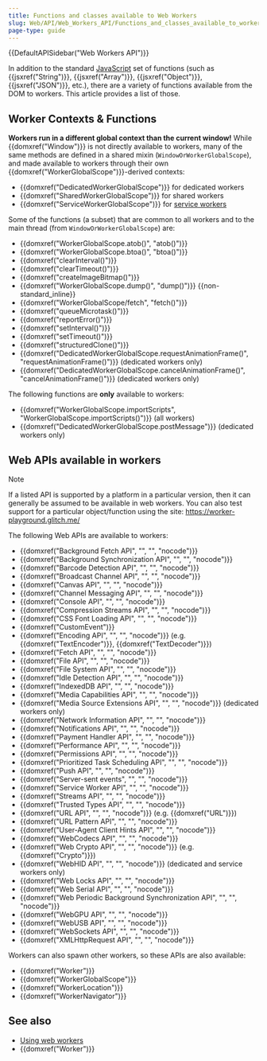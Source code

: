 ```yaml
---
title: Functions and classes available to Web Workers
slug: Web/API/Web_Workers_API/Functions_and_classes_available_to_workers
page-type: guide
---
```


{{DefaultAPISidebar("Web Workers API")}}

In addition to the standard [JavaScript](/en-US/docs/Web/JavaScript) set of functions (such as {{jsxref("String")}}, {{jsxref("Array")}}, {{jsxref("Object")}}, {{jsxref("JSON")}}, etc.), there are a variety of functions available from the DOM to workers. This article provides a list of those.

## Worker Contexts & Functions

**Workers run in a different global context than the current window!** While {{domxref("Window")}} is not directly available to workers, many of the same methods are defined in a shared mixin (`WindowOrWorkerGlobalScope`), and made available to workers through their own {{domxref("WorkerGlobalScope")}}-derived contexts:

- {{domxref("DedicatedWorkerGlobalScope")}} for dedicated workers
- {{domxref("SharedWorkerGlobalScope")}} for shared workers
- {{domxref("ServiceWorkerGlobalScope")}} for [service workers](/en-US/docs/Web/API/Service_Worker_API)

Some of the functions (a subset) that are common to all workers and to the main thread (from `WindowOrWorkerGlobalScope`) are:

- {{domxref("WorkerGlobalScope.atob()", "atob()")}}
- {{domxref("WorkerGlobalScope.btoa()", "btoa()")}}
- {{domxref("clearInterval()")}}
- {{domxref("clearTimeout()")}}
- {{domxref("createImageBitmap()")}}
- {{domxref("WorkerGlobalScope.dump()", "dump()")}} {{non-standard_inline}}
- {{domxref("WorkerGlobalScope/fetch", "fetch()")}}
- {{domxref("queueMicrotask()")}}
- {{domxref("reportError()")}}
- {{domxref("setInterval()")}}
- {{domxref("setTimeout()")}}
- {{domxref("structuredClone()")}}
- {{domxref("DedicatedWorkerGlobalScope.requestAnimationFrame()", "requestAnimationFrame()")}} (dedicated workers only)
- {{domxref("DedicatedWorkerGlobalScope.cancelAnimationFrame()", "cancelAnimationFrame()")}} (dedicated workers only)

The following functions are **only** available to workers:

- {{domxref("WorkerGlobalScope.importScripts", "WorkerGlobalScope.importScripts()")}} (all workers)
- {{domxref("DedicatedWorkerGlobalScope.postMessage")}} (dedicated workers only)

## Web APIs available in workers

> [!NOTE]
> If a listed API is supported by a platform in a particular version, then it can generally be assumed to be available in web workers. You can also test support for a particular object/function using the site: <https://worker-playground.glitch.me/>

The following Web APIs are available to workers:

- {{domxref("Background Fetch API", "", "", "nocode")}}
- {{domxref("Background Synchronization API", "", "", "nocode")}}
- {{domxref("Barcode Detection API", "", "", "nocode")}}
- {{domxref("Broadcast Channel API", "", "", "nocode")}}
- {{domxref("Canvas API", "", "", "nocode")}}
- {{domxref("Channel Messaging API", "", "", "nocode")}}
- {{domxref("Console API", "", "", "nocode")}}
- {{domxref("Compression Streams API", "", "", "nocode")}}
- {{domxref("CSS Font Loading API", "", "", "nocode")}}
- {{domxref("CustomEvent")}}
- {{domxref("Encoding API", "", "", "nocode")}} (e.g. {{domxref("TextEncoder")}}, {{domxref("TextDecoder")}})
- {{domxref("Fetch API", "", "", "nocode")}}
- {{domxref("File API", "", "", "nocode")}}
- {{domxref("File System API", "", "", "nocode")}}
- {{domxref("Idle Detection API", "", "", "nocode")}}
- {{domxref("IndexedDB API", "", "", "nocode")}}
- {{domxref("Media Capabilities API", "", "", "nocode")}}
- {{domxref("Media Source Extensions API", "", "", "nocode")}} (dedicated workers only)
- {{domxref("Network Information API", "", "", "nocode")}}
- {{domxref("Notifications API", "", "", "nocode")}}
- {{domxref("Payment Handler API", "", "", "nocode")}}
- {{domxref("Performance API", "", "", "nocode")}}
- {{domxref("Permissions API", "", "", "nocode")}}
- {{domxref("Prioritized Task Scheduling API", "", "", "nocode")}}
- {{domxref("Push API", "", "", "nocode")}}
- {{domxref("Server-sent events", "", "", "nocode")}}
- {{domxref("Service Worker API", "", "", "nocode")}}
- {{domxref("Streams API", "", "", "nocode")}}
- {{domxref("Trusted Types API", "", "", "nocode")}}
- {{domxref("URL API", "", "", "nocode")}} (e.g. {{domxref("URL")}})
- {{domxref("URL Pattern API", "", "", "nocode")}}
- {{domxref("User-Agent Client Hints API", "", "", "nocode")}}
- {{domxref("WebCodecs API", "", "", "nocode")}}
- {{domxref("Web Crypto API", "", "", "nocode")}} (e.g. {{domxref("Crypto")}})
- {{domxref("WebHID API", "", "", "nocode")}} (dedicated and service workers only)
- {{domxref("Web Locks API", "", "", "nocode")}}
- {{domxref("Web Serial API", "", "", "nocode")}}
- {{domxref("Web Periodic Background Synchronization API", "", "", "nocode")}}
- {{domxref("WebGPU API", "", "", "nocode")}}
- {{domxref("WebUSB API", "", "", "nocode")}}
- {{domxref("WebSockets API", "", "", "nocode")}}
- {{domxref("XMLHttpRequest API", "", "", "nocode")}}

Workers can also spawn other workers, so these APIs are also available:

- {{domxref("Worker")}}
- {{domxref("WorkerGlobalScope")}}
- {{domxref("WorkerLocation")}}
- {{domxref("WorkerNavigator")}}

## See also

- [Using web workers](/en-US/docs/Web/API/Web_Workers_API/Using_web_workers)
- {{domxref("Worker")}}
